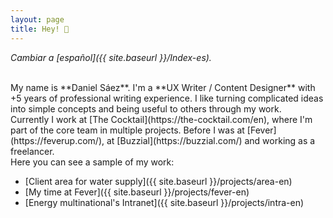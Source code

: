 ```yaml
---
layout: page
title: Hey! 👋
---
```



*Cambiar a [español]({{ site.baseurl }}/Index-es).*

<br>
My name is **Daniel Sáez**. I'm a **UX Writer / Content Designer** with +5 years of professional writing experience. I like turning complicated ideas into simple concepts and being useful to others through my work.

<br>
Currently I work at [The Cocktail](https://the-cocktail.com/en), where I'm part of the core team in multiple projects. Before I was at [Fever](https://feverup.com/), at [Buzzial](https://buzzial.com/) and working as a freelancer.

<br>
Here you can see a sample of my work:

- [Client area for water supply]({{ site.baseurl }}/projects/area-en)
- [My time at Fever]({{ site.baseurl }}/projects/fever-en)
- [Energy multinational's Intranet]({{ site.baseurl }}/projects/intra-en)

<br>

